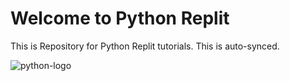 # Welcome to Python Replit

This is Repository for Python Replit tutorials. This is auto-synced.

![python-logo](https://img.favpng.com/9/2/9/python-programming-language-computer-programming-basic-png-favpng-qNKsuVCK7v75uPSpdKS9zs57Z.jpg)
